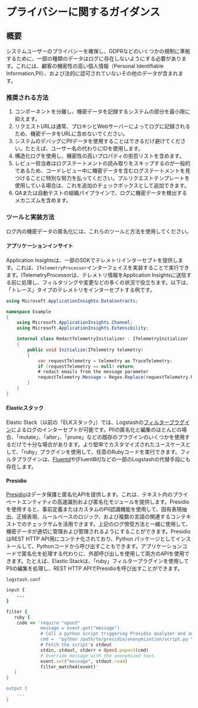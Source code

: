 # プライバシーに関するガイダンス

## 概要

システムユーザーのプライバシーを確​​保し、GDPRなどのいくつかの規制に準拠するために、一部の種類のデータはログに存在しないようにする必要があります。これには、顧客の機密性の高い個人情報（Personal Identifiable Information,PII）、および法的に認可されていないその他のデータが含まれます。

### 推奨される方法

1. コンポーネントを分離し、機密データを記録するシステムの部分を最小限に抑えます。
2. リクエストURLは通常、プロキシとWebサーバーによってログに記録されるため、機密データをURLに含めないでください。
3. システムのデバッグにPIIデータを使用することはできるだけ避けてください。たとえば、ユーザー名の代わりにIDを使用します。
4. 構造化ログを使用し、機密性の高いプロパティの拒否リストを含めます。
5. レビュー担当者はログステートメントの読み取りをスキップするのが一般的であるため、コードレビュー中に機密データを含むログステートメントを見つけることに特別な努力を払ってください。プルリクエストテンプレートを使用している場合は、これを追加のチェックボックスとして追加できます。
6. QAまたは自動テストの組織パイプラインで、ログに機密データを検出するメカニズムを含めます。

### ツールと実装方法

ログ内の機密データの匿名化には、これらのツールと方法を使用してください。

#### アプリケーションインサイト

Application Insightsは、一部のSDKでテレメトリインターセプトを提供します。これは、`ITelemetryProcessor`インターフェイスを実装することで実行できます。ITelemetryProcessorは、テレメトリ情報をApplication Insightsに送信する前に処理し、フィルタリングや変更などの多くの状況で役立ちます。以下は、「トレース」タイプのテレメトリをインターセプトする例です。

```csharp
using Microsoft.ApplicationInsights.DataContracts;

namespace Example
{
    using Microsoft.ApplicationInsights.Channel;
    using Microsoft.ApplicationInsights.Extensibility;

    internal class RedactTelemetryInitializer : ITelemetryInitializer
    {
        public void Initialize(ITelemetry telemetry)
        {
            var requestTelemetry = telemetry as TraceTelemetry;
            if (requestTelemetry == null) return;
            # redact emails from the message parameter
            requestTelemetry.Message = Regex.Replace(requestTelemetry.Message, @"[^@\s]+@[^@\s]+\.[^@\s]+", "[email removed]");
        }
    }
}
```

#### Elasticスタック

Elastic Stack（以前の「ELKスタック」）では、Logstashの[フィルタープラグイン](https://www.elastic.co/guide/en/logstash/current/filter-plugins.html)によるログのインターセプトが可能です。PIIの匿名化と編集のほとんどの場合、「mutate」、「alter」、「prune」などの既存のプラグインのいくつかを使用するだけで十分な場合があります。より堅牢でカスタマイズされたユースケースとして、「ruby」プラグインを使用して、任意のRubyコードを実行できます。フィルタプラグインは、[Fluentd](https://docs.fluentd.org/filter)や[FluentBit]などの一部のLogstashの代替手段にも存在します。

#### Presidio

[Presidio](https://github.com/microsoft/presidio)はデータ保護と匿名化APIを提供します。これは、テキスト内のプライベートエンティティの高速識別および匿名化モジュールを提供します。Presidioを使用すると、事前定義またはカスタムのPII認識機能を使用して、固有表現抽出、正規表現、ルールベースのロジック、および複数の言語の関連するコンテキストでのチェックサムを活用できます。上記のログ傍受方法と一緒に使用して、機密データが適切に管理および管理されるようにすることができます。PresidioはREST HTTP API用にコンテナ化されており、Python パッケージとしてインストールして、Pythonコードから呼び出すこともできます。アプリケーションコードで匿名化を処理する代わりに、外部呼び出しを使用して両方のAPIを使用できます。たとえば、Elastic Stackは、「ru​​by」フィルタープラグインを使用してPIIの編集を処理し、REST HTTP APIでPresidioを呼び出すことができます。

`logstash.conf`

```ruby
input {
    ...
}

filter {
   ruby {
    code => 'require "open3"
             message = event.get("message")
             # Call a python script triggering Presidio analyzer and anonymizer, and printing the result.
             cmd =  "python /path/to/presidio/anonymization/script.py \"#{message}\""
             # Fetch the script's stdout
             stdin, stdout, stderr = Open3.popen3(cmd)
             # Override message with the anonymized text.
             event.set("message", stdout.read)
             filter_matched(event)'
   }
}

output {
    ...
}
```

